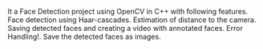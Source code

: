 It a Face Detection project using OpenCV in C++ with following features.
Face detection using Haar-cascades.
Estimation of distance to the camera.
Saving detected faces and creating a video with annotated faces.
Error Handling!.
Save the detected faces as images.
